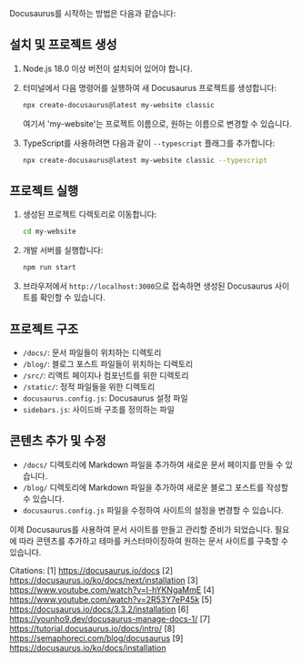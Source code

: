 Docusaurus를 시작하는 방법은 다음과 같습니다:

## 설치 및 프로젝트 생성

1. Node.js 18.0 이상 버전이 설치되어 있어야 합니다.

2. 터미널에서 다음 명령어를 실행하여 새 Docusaurus 프로젝트를 생성합니다:

   ```bash
   npx create-docusaurus@latest my-website classic
   ```

   여기서 'my-website'는 프로젝트 이름으로, 원하는 이름으로 변경할 수 있습니다.

3. TypeScript를 사용하려면 다음과 같이 `--typescript` 플래그를 추가합니다:

   ```bash
   npx create-docusaurus@latest my-website classic --typescript
   ```

## 프로젝트 실행

1. 생성된 프로젝트 디렉토리로 이동합니다:

   ```bash
   cd my-website
   ```

2. 개발 서버를 실행합니다:

   ```bash
   npm run start
   ```

3. 브라우저에서 `http://localhost:3000`으로 접속하면 생성된 Docusaurus 사이트를 확인할 수 있습니다.

## 프로젝트 구조

- `/docs/`: 문서 파일들이 위치하는 디렉토리
- `/blog/`: 블로그 포스트 파일들이 위치하는 디렉토리
- `/src/`: 리액트 페이지나 컴포넌트를 위한 디렉토리
- `/static/`: 정적 파일들을 위한 디렉토리
- `docusaurus.config.js`: Docusaurus 설정 파일
- `sidebars.js`: 사이드바 구조를 정의하는 파일

## 콘텐츠 추가 및 수정

- `/docs/` 디렉토리에 Markdown 파일을 추가하여 새로운 문서 페이지를 만들 수 있습니다.
- `/blog/` 디렉토리에 Markdown 파일을 추가하여 새로운 블로그 포스트를 작성할 수 있습니다.
- `docusaurus.config.js` 파일을 수정하여 사이트의 설정을 변경할 수 있습니다.

이제 Docusaurus를 사용하여 문서 사이트를 만들고 관리할 준비가 되었습니다. 필요에 따라 콘텐츠를 추가하고 테마를 커스터마이징하여 원하는 문서 사이트를 구축할 수 있습니다.

Citations:
[1] https://docusaurus.io/docs
[2] https://docusaurus.io/ko/docs/next/installation
[3] https://www.youtube.com/watch?v=I-hYKNgaMmE
[4] https://www.youtube.com/watch?v=2R53Y7eP45k
[5] https://docusaurus.io/docs/3.3.2/installation
[6] https://younho9.dev/docusaurus-manage-docs-1/
[7] https://tutorial.docusaurus.io/docs/intro/
[8] https://semaphoreci.com/blog/docusaurus
[9] https://docusaurus.io/ko/docs/installation